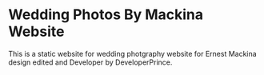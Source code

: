 # Wedding Photos By Mackina Website

This is a static website for wedding photgraphy website for Ernest Mackina design edited and Developer by DeveloperPrince.